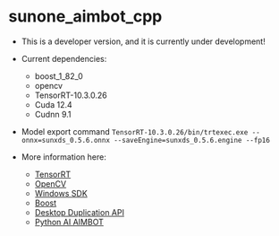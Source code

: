 # sunone_aimbot_cpp
 
- This is a developer version, and it is currently under development!
- Current dependencies:
	- boost_1_82_0
	- opencv
	- TensorRT-10.3.0.26
	- Cuda 12.4
	- Cudnn 9.1

- Model export command `TensorRT-10.3.0.26/bin/trtexec.exe --onnx=sunxds_0.5.6.onnx --saveEngine=sunxds_0.5.6.engine --fp16`
- More information here:
	
	- [TensorRT](https://docs.nvidia.com/deeplearning/tensorrt/)
	- [OpenCV](https://docs.opencv.org/4.x/d1/dfb/intro.html)
	- [Windows SDK](https://developer.microsoft.com/en-us/windows/downloads/windows-sdk/)
	- [Boost](https://www.boost.org/)
	- [Desktop Duplication API](https://learn.microsoft.com/en-us/windows/win32/direct3ddxgi/desktop-dup-api)
	- [Python AI AIMBOT](https://github.com/SunOner/sunone_aimbot)